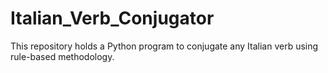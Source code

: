 # Italian_Verb_Conjugator
This repository holds a Python program to conjugate any Italian verb using rule-based methodology.
